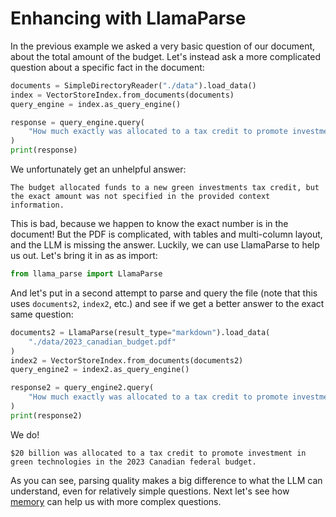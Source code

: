 # Enhancing with LlamaParse

In the previous example we asked a very basic question of our document, about the total amount of the budget. Let's instead ask a more complicated question about a specific fact in the document:

```python
documents = SimpleDirectoryReader("./data").load_data()
index = VectorStoreIndex.from_documents(documents)
query_engine = index.as_query_engine()

response = query_engine.query(
    "How much exactly was allocated to a tax credit to promote investment in green technologies in the 2023 Canadian federal budget?"
)
print(response)
```

We unfortunately get an unhelpful answer:

```
The budget allocated funds to a new green investments tax credit, but the exact amount was not specified in the provided context information.
```

This is bad, because we happen to know the exact number is in the document! But the PDF is complicated, with tables and multi-column layout, and the LLM is missing the answer. Luckily, we can use LlamaParse to help us out. Let's bring it in as as import:

```python
from llama_parse import LlamaParse
```

And let's put in a second attempt to parse and query the file (note that this uses `documents2`, `index2`, etc.) and see if we get a better answer to the exact same question:

```python
documents2 = LlamaParse(result_type="markdown").load_data(
    "./data/2023_canadian_budget.pdf"
)
index2 = VectorStoreIndex.from_documents(documents2)
query_engine2 = index2.as_query_engine()

response2 = query_engine2.query(
    "How much exactly was allocated to a tax credit to promote investment in green technologies in the 2023 Canadian federal budget?"
)
print(response2)
```

We do!

```
$20 billion was allocated to a tax credit to promote investment in green technologies in the 2023 Canadian federal budget.
```

As you can see, parsing quality makes a big difference to what the LLM can understand, even for relatively simple questions. Next let's see how [memory](./memory.md) can help us with more complex questions.
